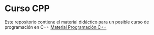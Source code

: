 # Curso CPP
 
Este repositorio contiene el material didáctico para un posible curso de programación en C++
[Material Programación C++](https://docs.google.com/document/d/1sd1YOdm-I918a4nTKp-V72aGwe1Vr1rb5Don0jzz6is/edit?usp=sharing)
